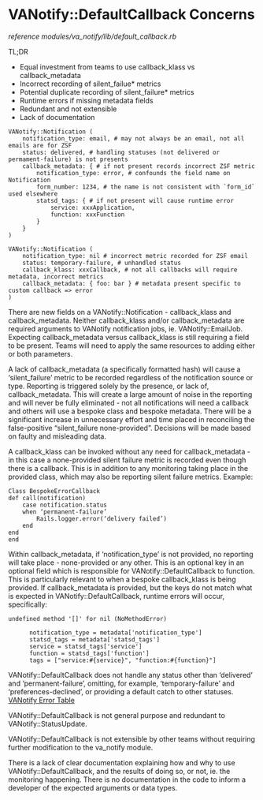 # VANotify::DefaultCallback Concerns

_reference modules/va_notify/lib/default_callback.rb_

TL;DR

- Equal investment from teams to use callback_klass vs callback_metadata
- Incorrect recording of silent_failue* metrics
- Potential duplicate recording of silent_failure* metrics
- Runtime errors if missing metadata fields
- Redundant and not extensible
- Lack of documentation

```
VANotify::Notification (
    notification_type: email, # may not always be an email, not all emails are for ZSF
    status: delivered, # handling statuses (not delivered or permament-failure) is not presents
    callback_metadata: { # if not present records incorrect ZSF metric
        notification_type: error, # confounds the field name on Notification
        form_number: 1234, # the name is not consistent with `form_id` used elsewhere
        statsd_tags: { # if not present will cause runtime error
            service: xxxApplication,
            function: xxxFunction
        }
    }
)

VANotify::Notification (
    notification_type: nil # incorrect metric recorded for ZSF email
    status: temporary-failure, # unhandled status
    callback_klass: xxxCallback, # not all callbacks will require metadata, incorrect metrics
    callback_metadata: { foo: bar } # metadata present specific to custom callback => error
)
```

There are new fields on a VANotify::Notification - callback_klass and callback_metadata. Neither callback_klass and/or callback_metadata are required arguments to VANotify notification jobs, ie. VANotify::EmailJob.  Expecting callback_metadata versus callback_klass is still requiring a field to be present.  Teams will need to apply the same resources to adding either or both parameters.

A lack of callback_metadata (a specifically formatted hash) will cause a ‘silent_failure’ metric to be recorded regardless of the notification source or type.  Reporting is triggered solely by the presence, or lack of, callback_metadata.  This will create a large amount of noise in the reporting and will never be fully eliminated - not all notifications will need a callback and others will use a bespoke class and bespoke metadata.  There will be a significant increase in unnecessary effort and time placed in reconciling the false-positive “silent_failure none-provided”.  Decisions will be made based on faulty and misleading data.

A callback_klass can be invoked without any need for callback_metadata - in this case a none-provided silent failure metric is recorded even though there is a callback.  This is in addition to any monitoring taking place in the provided class, which may also be reporting silent failure metrics. Example:

```
Class BespokeErrorCallback
def call(notification)
    case notification.status
    when ‘permanent-failure’
        Rails.logger.error(‘delivery failed’)
    end
end
end
```

Within callback_metadata, if ‘notification_type’ is not provided, no reporting will take place - none-provided or any other.  This is an optional key in an optional field which is responsible for VANotify::DefaultCallback to function.  This is particularly relevant to when a bespoke callback_klass is being provided. If callback_metadata is provided, but the keys do not match what is expected in VANotify::DefaultCallback, runtime errors will occur, specifically:

`undefined method '[]' for nil (NoMethodError)`
```
      notification_type = metadata['notification_type']
      statsd_tags = metadata['statsd_tags']
      service = statsd_tags['service']
      function = statsd_tags['function']
      tags = ["service:#{service}", "function:#{function}"]
```

VANotify::DefaultCallback does not handle any status other than ‘delivered’ and ‘permanent-failure’, omitting, for example, ‘temporary-failure’ and ‘preferences-declined’, or providing a default catch to other statuses.
[VANotify Error Table](https://github.com/department-of-veterans-affairs/vanotify-team/blob/main/Support/error_status_reason_mapping.md#error-table)

VANotify::DefaultCallback is not general purpose and redundant to VANotify::StatusUpdate.

VANotify::DefaultCallback is not extensible by other teams without requiring further modification to the va_notify module.

There is a lack of clear documentation explaining how and why to use VANotify::DefaultCallback, and the results of doing so, or not, ie. the monitoring happening. There is no documentation in the code to inform a developer of the expected arguments or data types.
